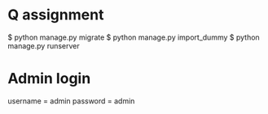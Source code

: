 # Q assignment

$ python manage.py migrate
$ python manage.py import_dummy
$ python manage.py runserver

# Admin login
username = admin
password = admin

